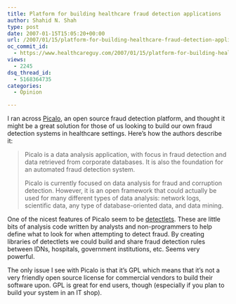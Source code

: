 ```yaml
---
title: Platform for building healthcare fraud detection applications
author: Shahid N. Shah
type: post
date: 2007-01-15T15:05:20+00:00
url: /2007/01/15/platform-for-building-healthcare-fraud-detection-applications/
oc_commit_id:
  - https://www.healthcareguy.com/2007/01/15/platform-for-building-healthcare-fraud-detection-applications/1478769097
views:
  - 2245
dsq_thread_id:
  - 5168364735
categories:
  - Opinion

---
```

I ran across [Picalo][1], an open source fraud detection platform,&nbsp;and thought it might be a great solution for those of us looking to build our own fraud detection systems in healthcare settings. Here&#8217;s how the authors describe it:

> Picalo is a data analysis application, with focus in fraud detection and data retrieved from corporate databases. It is also the foundation for an automated fraud detection system. 
> 
> Picalo is currently focused on data analysis for fraud and corruption detection. However, it is an open framework that could actually be used for many different types of data analysis: network logs, scientific data, any type of database-oriented data, and data mining.

One of the nicest features of Picalo seem to be [detectlets][2]. These are little bits of analysis code written by analysts and non-programmers to help define what to look for when attempting to detect fraud. By creating libraries of detectlets we could build and share fraud detection rules between IDNs, hospitals, government institutions, etc. Seems very powerful.

The only issue I see with Picalo is that it&#8217;s GPL which means that it&#8217;s not a very friendly open source license for commercial vendors to build their software upon. GPL is great for end users, though&nbsp;(especially if you plan to build your system in an IT shop).

 [1]: http://picalo.org/
 [2]: http://picalo.org/detectlets.spy